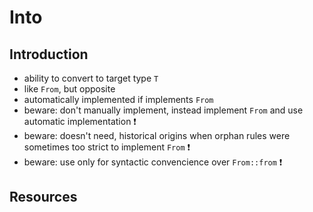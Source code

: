 # Into



## Introduction

- ability to convert to target type `T`
- like `From`, but opposite
- automatically implemented if implements `From`
- beware: don't manually implement, instead implement `From` and use automatic implementation ❗️
- beware: doesn't need, historical origins when orphan rules were sometimes too strict to implement `From` ❗️
- beware: use only for syntactic convencience over `From::from` ❗️



## Resources
